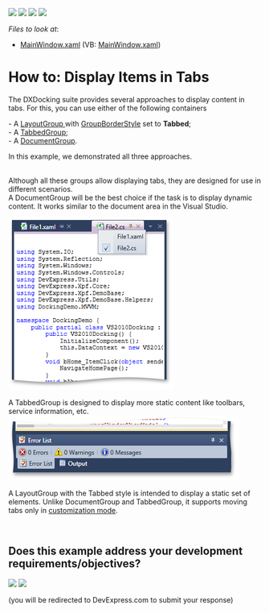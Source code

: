 <!-- default badges list -->
![](https://img.shields.io/endpoint?url=https://codecentral.devexpress.com/api/v1/VersionRange/128643475/15.1.3%2B)
[![](https://img.shields.io/badge/Open_in_DevExpress_Support_Center-FF7200?style=flat-square&logo=DevExpress&logoColor=white)](https://supportcenter.devexpress.com/ticket/details/T326792)
[![](https://img.shields.io/badge/📖_How_to_use_DevExpress_Examples-e9f6fc?style=flat-square)](https://docs.devexpress.com/GeneralInformation/403183)
[![](https://img.shields.io/badge/💬_Leave_Feedback-feecdd?style=flat-square)](#does-this-example-address-your-development-requirementsobjectives)
<!-- default badges end -->
<!-- default file list -->
*Files to look at*:

* [MainWindow.xaml](./CS/MainWindow.xaml) (VB: [MainWindow.xaml](./VB/MainWindow.xaml))
<!-- default file list end -->
# How to: Display Items in Tabs


<p>The DXDocking suite provides several approaches to display content in tabs. For this, you can use either of the following containers</p>
<p>- A <a href="https://docs.devexpress.com/WPF/DevExpress.Xpf.Docking.LayoutGroup">LayoutGroup </a>with <a href="https://docs.devexpress.com/WPF/DevExpress.Xpf.Docking.LayoutGroup.GroupBorderStyle">GroupBorderStyle</a> set to <strong>Tabbed</strong>;<br>- A <a href="https://docs.devexpress.com/WPF/DevExpress.Xpf.Docking.TabbedGroup">TabbedGroup</a>;<br>- A <a href="https://docs.devexpress.com/WPF/DevExpress.Xpf.Docking.DocumentGroup">DocumentGroup</a>.</p>
<p>In this example, we demonstrated all three approaches.</p>
<p><br>Although all these groups allow displaying tabs, they are designed for use in different scenarios.<br>A DocumentGroup will be the best choice if the task is to display dynamic content. It works similar to the document area in the Visual Studio.</p>
<p><img src="https://raw.githubusercontent.com/DevExpress-Examples/how-to-display-items-in-tabs-t326792/15.1.3+/media/cdfa2c50-a7ba-11e5-80bf-00155d62480c.png"></p>
<p>A TabbedGroup is designed to display more static content like toolbars, service information, etc.<br><img src="https://raw.githubusercontent.com/DevExpress-Examples/how-to-display-items-in-tabs-t326792/15.1.3+/media/e2d07c56-a7ba-11e5-80bf-00155d62480c.png"></p>
<p>A LayoutGroup with the Tabbed style is intended to display a static set of elements. Unlike DocumentGroup and TabbedGroup, it supports moving tabs only in <a href="https://docs.devexpress.com/WPF/7223/controls-and-libraries/layout-management/dock-windows/layout-items#customization-mode">customization mode</a>.</p>

<br/>


<!-- feedback -->
## Does this example address your development requirements/objectives?

[<img src="https://www.devexpress.com/support/examples/i/yes-button.svg"/>](https://www.devexpress.com/support/examples/survey.xml?utm_source=github&utm_campaign=wpf-dock-layout-manager-populate-tabs-with-items&~~~was_helpful=yes) [<img src="https://www.devexpress.com/support/examples/i/no-button.svg"/>](https://www.devexpress.com/support/examples/survey.xml?utm_source=github&utm_campaign=wpf-dock-layout-manager-populate-tabs-with-items&~~~was_helpful=no)

(you will be redirected to DevExpress.com to submit your response)
<!-- feedback end -->
